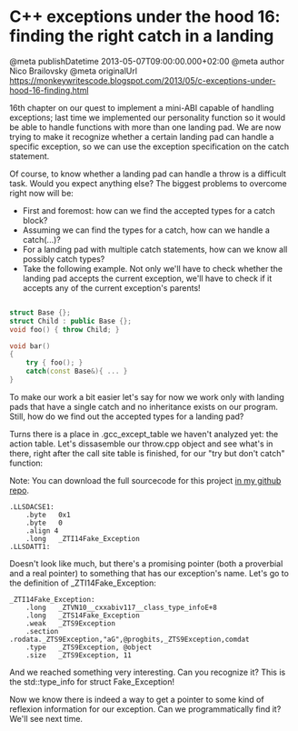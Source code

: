 # C++ exceptions under the hood 16: finding the right catch in a landing

@meta publishDatetime 2013-05-07T09:00:00.000+02:00
@meta author Nico Brailovsky
@meta originalUrl https://monkeywritescode.blogspot.com/2013/05/c-exceptions-under-hood-16-finding.html

16th chapter on our quest to implement a mini-ABI capable of handling exceptions; last time we implemented our personality function so it would be able to handle functions with more than one landing pad. We are now trying to make it recognize whether a certain landing pad can handle a specific exception, so we can use the exception specification on the catch statement.

Of course, to know whether a landing pad can handle a throw is a difficult task. Would you expect anything else? The biggest problems to overcome right now will be:

* First and foremost: how can we find the accepted types for a catch block?
* Assuming we can find the types for a catch, how can we handle a catch(...)?
* For a landing pad with multiple catch statements, how can we know all possibly catch types?
* Take the following example. Not only we'll have to check whether the landing pad accepts the current exception, we'll have to check if it accepts any of the current exception's parents!

```c++

struct Base {};
struct Child : public Base {};
void foo() { throw Child; }

void bar()
{
    try { foo(); }
    catch(const Base&){ ... }
}
```

To make our work a bit easier let's say for now we work only with landing pads that have a single catch and no inheritance exists on our program. Still, how do we find out the accepted types for a landing pad?

Turns there is a place in .gcc\_except\_table we haven't analyzed yet: the action table. Let's dissasemble our throw.cpp object and see what's in there, right after the call site table is finished, for our "try but don't catch" function:

Note: You can download the full sourcecode for this project [in my github repo](https://github.com/nicolasbrailo/cpp_exception_handling_abi/tree/master/abi_v07).

```
.LLSDACSE1:
	.byte	0x1
	.byte	0
	.align 4
	.long	_ZTI14Fake_Exception
.LLSDATT1:
```

Doesn't look like much, but there's a promising pointer (both a proverbial and a real pointer) to something that has our exception's name. Let's go to the definition of \_ZTI14Fake\_Exception:

```
_ZTI14Fake_Exception:
	.long	_ZTVN10__cxxabiv117__class_type_infoE+8
	.long	_ZTS14Fake_Exception
	.weak	_ZTS9Exception
	.section	.rodata._ZTS9Exception,"aG",@progbits,_ZTS9Exception,comdat
	.type	_ZTS9Exception, @object
	.size	_ZTS9Exception, 11
```

And we reached something very interesting. Can you recognize it? This is the std::type\_info for struct Fake\_Exception!

Now we know there is indeed a way to get a pointer to some kind of reflexion information for our exception. Can we programmatically find it? We'll see next time.

